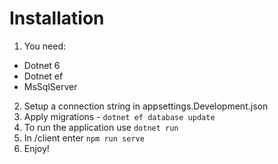 # Installation
1. You need:
* Dotnet 6
* Dotnet ef
* MsSqlServer

2. Setup a connection string in appsettings.Development.json
3. Apply migrations - `dotnet ef database update`
4. To run the application use `dotnet run`
5. In /client enter `npm run serve`
6. Enjoy!
